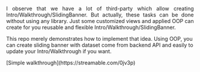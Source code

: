 <p align="justify">
I observe that we have a lot of third-party which allow creating Intro/Walkthrough/SlidingBanner. But actually, these tasks can be done without using any library. Just some customized views and applied OOP can create for you reusable and flexible Intro/Walkthrough/SlidingBanner.

This repo merely demonstrates how to implement that idea. Using OOP, you can create sliding banner with dataset come from backend API and easily to update your Intro/Walkthrough if you want.
<p/>

<p align="left>
![ ](http://i.imgur.com/mL33JBP.png)
![ ](http://i.imgur.com/AZ2nW2j.png)
</p>

<p align="left>
[Simple walkthrough](https://streamable.com/0jv3p)
<p/>

<p align="left>
[Slidding banner](https://streamable.com/e7xa6) 
<p/>
